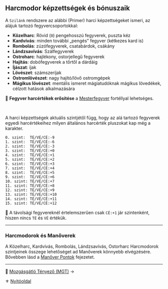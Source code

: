 ## Harcmodor képzettségek és bónuszaik

A `Szilánk` rendszere az alábbi (Primer) harci képzettségeket ismeri, az alájuk tartozó fegyvercsoportokkal:

- **Közelharc**: Rövid (`0`) pengehosszú fegyverek, puszta kéz
- **Kardvívás**: minden további „pengés” fegyver (kétkezes kard is)
- **Rombolás**: zúzófegyverek, csatabárdok, csákány
- **Lándzsavívás**: Szálfegyverek
- **Ostroharc**: hajlékony, ostorjellegű fegyverek
- **Hajítás**: dobófegyverek a tőrtől a dárdáig
- **Íjászat**: íjak
- **Lövészet**: számszeríjak
- **Ostromlövészet**: nagy hajító/lövő ostromgépek
- **Mágikus lövészet**: mentális ismeret mágiatudóknak mágikus lövedékek, célzott hatások alkalmazására

🔆 **Fegyver harcértékek erősítése** a [Mesterfegyver](fortelyok.harci/mesterfegyver.md) fortéllyal lehetséges.

<br />

A harci képzettségek aktuális szintjétől függ, hogy az alá tartozó fegyverek egyedi harcértékeihez milyen általános harcérték pluszokat kap még a karakter.

<!-- tag: md_codeblock_harcmodor_kepzettseg_bonuszok_start -->

```
0. szint:  TÉ/VÉ/CÉ:-9
1. szint:  TÉ/VÉ/CÉ:-6
2. szint:  TÉ/VÉ/CÉ:-3
3. szint:  TÉ/VÉ/CÉ:+0
4. szint:  TÉ/VÉ/CÉ:+1
5. szint:  TÉ/VÉ/CÉ:+2
6. szint:  TÉ/VÉ/CÉ:+3
7. szint:  TÉ/VÉ/CÉ:+4
8. szint:  TÉ/VÉ/CÉ:+5
9. szint:  TÉ/VÉ/CÉ:+6
10. szint: TÉ/VÉ/CÉ:+7
11. szint: TÉ/VÉ/CÉ:+8
12. szint: TÉ/VÉ/CÉ:+9
13. szint: TÉ/VÉ/CÉ:+10
14. szint: TÉ/VÉ/CÉ:+11
15. szint: TÉ/VÉ/CÉ:+12
```

<!-- tag: md_codeblock_harcmodor_kepzettseg_bonuszok_end -->

🔆 A távolsági fegyvereknél értelemszerűen csak `CÉ:+1` jár szintenként, hiszen nincs `TÉ` és `VÉ` értékük.

---
### Harcmodorok és Manőverek

A Közelharc, Kardvívás, Rombolás, Lándzsavívás, Ostorharc Harcmodorok szintjeinek összege lehetőséget ad Manőverek könnyebb elvégzésére. Bővebben lásd a [Manőver Pontok](066_02_manover_pontok.md) fejezetet.

---

🔗 [Mozgásgátló Tényező (MGT)](062_03_MGT_99.md) →

⚜️ [Nyitóoldal](start.md#6-harcrendszer-%EF%B8%8F)
